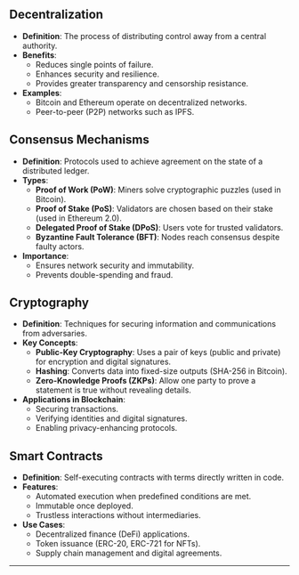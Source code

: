 ## Decentralization
- **Definition**: The process of distributing control away from a central authority.
- **Benefits**:
  - Reduces single points of failure.
  - Enhances security and resilience.
  - Provides greater transparency and censorship resistance.
- **Examples**:
  - Bitcoin and Ethereum operate on decentralized networks.
  - Peer-to-peer (P2P) networks such as IPFS.

## Consensus Mechanisms
- **Definition**: Protocols used to achieve agreement on the state of a distributed ledger.
- **Types**:
  - **Proof of Work (PoW)**: Miners solve cryptographic puzzles (used in Bitcoin).
  - **Proof of Stake (PoS)**: Validators are chosen based on their stake (used in Ethereum 2.0).
  - **Delegated Proof of Stake (DPoS)**: Users vote for trusted validators.
  - **Byzantine Fault Tolerance (BFT)**: Nodes reach consensus despite faulty actors.
- **Importance**:
  - Ensures network security and immutability.
  - Prevents double-spending and fraud.

## Cryptography
- **Definition**: Techniques for securing information and communications from adversaries.
- **Key Concepts**:
  - **Public-Key Cryptography**: Uses a pair of keys (public and private) for encryption and digital signatures.
  - **Hashing**: Converts data into fixed-size outputs (SHA-256 in Bitcoin).
  - **Zero-Knowledge Proofs (ZKPs)**: Allow one party to prove a statement is true without revealing details.
- **Applications in Blockchain**:
  - Securing transactions.
  - Verifying identities and digital signatures.
  - Enabling privacy-enhancing protocols.

## Smart Contracts
- **Definition**: Self-executing contracts with terms directly written in code.
- **Features**:
  - Automated execution when predefined conditions are met.
  - Immutable once deployed.
  - Trustless interactions without intermediaries.
- **Use Cases**:
  - Decentralized finance (DeFi) applications.
  - Token issuance (ERC-20, ERC-721 for NFTs).
  - Supply chain management and digital agreements.

---


